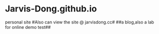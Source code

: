 # Jarvis-Dong.github.io
personal site
#Also can view the site @ jarvisdong.cc#
##a blog,also a lab for online demo test##
